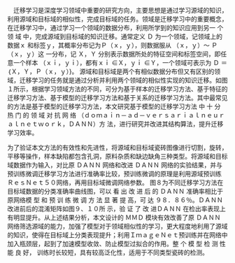
　迁移学习是深度学习领域中重要的研究方向，主要思想是通过学习源域的知识，利用源域和目标域的相似性，完成目标域的任务。领域是迁移学习中的重要概念，在迁移学习中，通过学习一个领域的数据分布，利用所学到的知识应用到另一 个 领 域 中，完成源域到目标域的知识迁移。通常定义 Ｄ 为一个领域，记领域上的数据ｘ 和标签ｙ，其概率分布记为Ｐ（ｘ，ｙ），则数据服从 （ｘ，ｙ）～ Ｐ（ｘ，ｙ）这
一分布，记 Ｘ，Ｙ 分别表示数据所处的特征空间和标签空间，即任意一个样本 （ｘｉ，ｙｉ），都有ｘｉ ∈Ｘ，ｙｉ ∈Ｙ，一个领域可表示为 Ｄ ＝ ｛Ｘ，Ｙ，Ｐ（ｘ，ｙ）}。 源域和目标域是两个有相似数据分布但又有区别的领域，迁移学习的任务就是通过分析并利用两个领域的相似性实现的知识迁移。如图１所示，根据学习领域方法的不同，可分为基于样本的迁移学习方法、基于特征的迁移学习方法、基于模型的迁移学习方法和基于关系的迁移学习方法。其中最常见的方法是基于模型的迁移学习方法，本文研究基于模型的迁移学习方法 中 十 分 热 门 的 领 域 对 抗 网 络 （ｄｏｍａｉｎ－ａｄ－ｖｅｒｓａｒｉａｌｎｅｕｒａｌｎｅｔｗｏｒｋ，ＤＡＮＮ）方 法，进行研究并改进其结构算法，提升迁移学习效率。

为了验证本文方法的有效性和先进性，将源域和目标域瓷砖图像进行切割，旋转，平移等操作，样本缺陷都包含孔洞，原料杂质和缺边缺角三种类型。将源域和目标域数据作为输入，对比原 ＤＡＮＮ 网络和改进 ＤＡＮＮ 网络的实验结果，并与预训练微调迁移学习方法进行准确率比较，预训练微调的原理是利用源域预训练 ＲｅｓＮｅｔ５０网络，再用目标域微调网络参数。
图８为不同迁移学习方法在目标域数据的分类准确率曲线图，可以 看 出 改 进 后 的 ＤＡＮＮ 准确率相比于原网络模 型 和 预 训 练 微 调 方 法 显 著 提 高，可 达 ９８．８６％。ＤＡＮＮ 改进前后的混淆矩阵如图９、１０所 示，验 证 了 改 进ＤＡＮＮ 在检出率表现上有明显提升。从上述结果分析，本文设计的 ＭＭＤ 模块有效改善了原 ＤＡＮＮ 网络筛选源域的能力，加强了模型对于领域相似性的学习，更大程度地利用了源域的知识，使得在目标域上分类表现提升；利用ＩｍａｇｅＮｅｔ预训练并在网络中加入瓶颈层，起到了加速模型收敛、防止模型过拟合的作用。整 个 模 型 检 测 性 能 良 好，
训练时长较短，具有较高泛化性，适用于不同类型瓷砖的检测。
